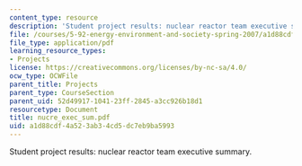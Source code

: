 ```yaml
---
content_type: resource
description: 'Student project results: nuclear reactor team executive summary.'
file: /courses/5-92-energy-environment-and-society-spring-2007/a1d88cdf4a523ab34cd5dc7eb9ba5993_nucre_exec_sum.pdf
file_type: application/pdf
learning_resource_types:
- Projects
license: https://creativecommons.org/licenses/by-nc-sa/4.0/
ocw_type: OCWFile
parent_title: Projects
parent_type: CourseSection
parent_uid: 52d49917-1041-23ff-2845-a3cc926b18d1
resourcetype: Document
title: nucre_exec_sum.pdf
uid: a1d88cdf-4a52-3ab3-4cd5-dc7eb9ba5993
---
```

Student project results: nuclear reactor team executive summary.